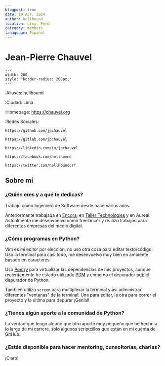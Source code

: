 ```yaml
---
blogpost: true
date: 19 Apr, 2024
author: hellhound
location: Lima, Perú
category: members
lanaguage: Español
---
```


# Jean-Pierre Chauvel

```{gravatar} jean.pierre@chauvel.org
---
width: 200
style: "border-radius: 200px;"
---
```

:Aliases: hellhound

:Ciudad: Lima

:Homepage: https://chauvel.org

:Redes Sociales:
```{rst-class} i-icon social-media github
https://github.com/jpchauvel
```
```{rst-class} i-icon social-media gitlab
https://gitlab.com/jpchauvel
```
```{rst-class} i-icon social-media linkedin
https://linkedin.com/in/jpchauvel
```
```{rst-class} i-icon social-media facebook
https://facebook.com/hellhovnd
```
```{rst-class} i-icon social-media x-twitter
https://twitter.com/hellhoundorf
```

## Sobre mí

### ¿Quién eres y a qué te dedicas?

Trabajo como Ingeniero de Software desde hace varios años.

Anteriormente trabajaba en [Encora](https://www.encora.com), en [Taller
Technologies](https://taller.us) y en Aureal. Actualmente me desenvuelvo como
freelancer y realizo trabajos para diferentes empresas del medio digital.

### ¿Cómo programas en Python?

Vim es mi editor por elección, no uso otra cosa para editar texto/código. Uso la
terminal para casi todo, me desenvuelvo muy bien en ambiente basado en
caracteres.

Uso [Poetry](https://python-poetry.org) para virtualizar las dependencias de mis
proyectos, aunque recientemente he estado utilizado
[PDM](https://pdm-project.org/en/latest/) y cómo no el depurador
[pdb](https://docs.python.org/3/library/pdb.html) el depurador de Python.

También utilizo `screen` para multiplexar la terminal y así administrar
diferentes "ventanas" de la terminal: Una para editar, la otra para correr el
proyecto y la última para depurar ¡Genial!

### ¿Tienes algún aporte a la comunidad de Python?

La verdad que tengo alguno que otro aporte muy pequeño que he hecho a lo largo
de mi carrera, solo algunos scriptcillos que están en mi cuenta de GitHub.

### ¿Estás disponible para hacer mentoring, cunsoltorías, charlas?

¡Claro!
